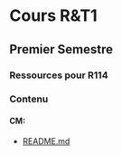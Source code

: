 # Cours R&T1
## Premier Semestre
### Ressources pour R114
### Contenu

#### CM:
- [README.md](./CM/README.md)


